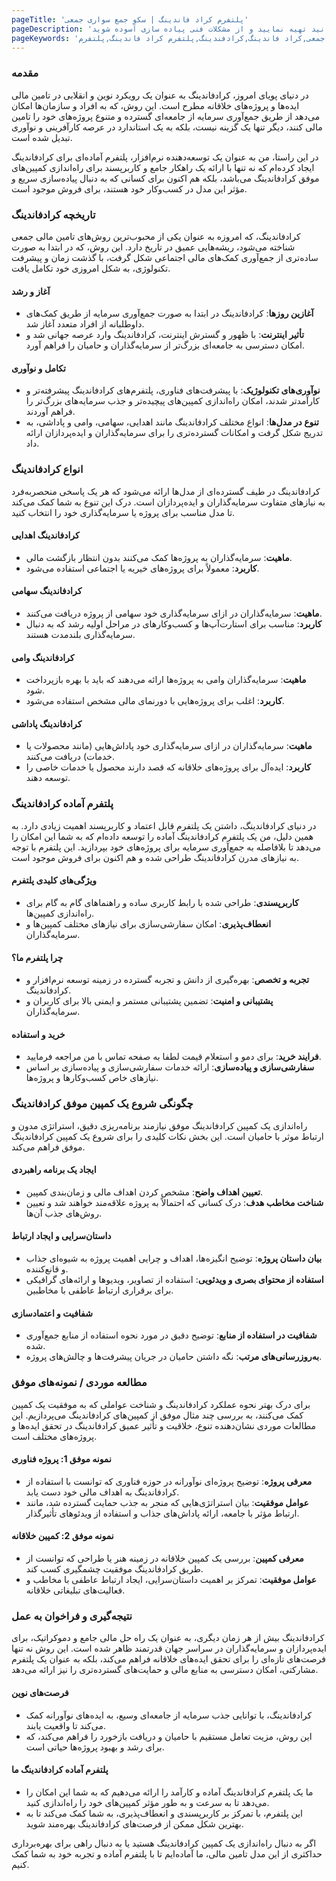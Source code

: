 ```yaml
---
pageTitle: 'پلتفرم کراد فاندینگ | سکو جمع سواری جمعی'
pageDescription: 'پلتفرم و سکوی سرمایه گذاری جمعی که بصورت سالانه میتوانید تهیه نمایید و از مشکلات فنی پیاده سازی آسوده شوید.'
pageKeywords: 'سکو جمع سپاری جمعی,کراد فاندینگ,کراد‌فندینگ,پلتفرم کراد فاندینگ,پلتفرم crowd funding,سکو کراد فاندینگ,سکو crowd funding,'
---
```


### مقدمه

در دنیای پویای امروز، کرادفاندینگ به عنوان یک رویکرد نوین و انقلابی در تامین مالی ایده‌ها و پروژه‌های خلاقانه مطرح است. این روش، که به افراد و سازمان‌ها امکان می‌دهد از طریق جمع‌آوری سرمایه از جامعه‌ای گسترده و متنوع پروژه‌های خود را تامین مالی کنند، دیگر تنها یک گزینه نیست، بلکه به یک استاندارد در عرصه کارآفرینی و نوآوری تبدیل شده است. 

در این راستا، من به عنوان یک توسعه‌دهنده نرم‌افزار، پلتفرم آماده‌ای برای کرادفاندینگ ایجاد کرده‌ام که نه تنها با ارائه یک راهکار جامع و کاربرپسند برای راه‌اندازی کمپین‌های موفق کرادفاندینگ می‌باشد، بلکه هم اکنون برای کسانی که به دنبال پیاده‌سازی سریع و مؤثر این مدل در کسب‌وکار خود هستند، برای فروش موجود است.

### تاریخچه کرادفاندینگ

کرادفاندینگ، که امروزه به عنوان یکی از محبوب‌ترین روش‌های تامین مالی جمعی شناخته می‌شود، ریشه‌هایی عمیق در تاریخ دارد. این روش، که در ابتدا به صورت ساده‌تری از جمع‌آوری کمک‌های مالی اجتماعی شکل گرفت، با گذشت زمان و پیشرفت تکنولوژی، به شکل امروزی خود تکامل یافت.

#### آغاز و رشد
- **آغازین روزها**: کرادفاندینگ در ابتدا به صورت جمع‌آوری سرمایه از طریق کمک‌های داوطلبانه از افراد متعدد آغاز شد.
- **تأثیر اینترنت**: با ظهور و گسترش اینترنت، کرادفاندینگ وارد عرصه جهانی شد و امکان دسترسی به جامعه‌ای بزرگ‌تر از سرمایه‌گذاران و حامیان را فراهم آورد.

#### تکامل و نوآوری
- **نوآوری‌های تکنولوژیک**: با پیشرفت‌های فناوری، پلتفرم‌های کرادفاندینگ پیشرفته‌تر و کارآمدتر شدند، امکان راه‌اندازی کمپین‌های پیچیده‌تر و جذب سرمایه‌های بزرگ‌تر را فراهم آوردند.
- **تنوع در مدل‌ها**: انواع مختلف کرادفاندینگ مانند اهدایی، سهامی، وامی و پاداشی، به تدریج شکل گرفت و امکانات گسترده‌تری را برای سرمایه‌گذاران و ایده‌پردازان ارائه داد.

### انواع کرادفاندینگ

کرادفاندینگ در طیف گسترده‌ای از مدل‌ها ارائه می‌شود که هر یک پاسخی منحصربه‌فرد به نیازهای متفاوت سرمایه‌گذاران و ایده‌پردازان است. درک این تنوع به شما کمک می‌کند تا مدل مناسب برای پروژه یا سرمایه‌گذاری خود را انتخاب کنید.

#### کرادفاندینگ اهدایی
- **ماهیت**: سرمایه‌گذاران به پروژه‌ها کمک می‌کنند بدون انتظار بازگشت مالی.
- **کاربرد**: معمولاً برای پروژه‌های خیریه یا اجتماعی استفاده می‌شود.

#### کرادفاندینگ سهامی
- **ماهیت**: سرمایه‌گذاران در ازای سرمایه‌گذاری خود سهامی از پروژه دریافت می‌کنند.
- **کاربرد**: مناسب برای استارت‌آپ‌ها و کسب‌وکارهای در مراحل اولیه رشد که به دنبال سرمایه‌گذاری بلندمدت هستند.

#### کرادفاندینگ وامی
- **ماهیت**: سرمایه‌گذاران وامی به پروژه‌ها ارائه می‌دهند که باید با بهره بازپرداخت شود.
- **کاربرد**: اغلب برای پروژه‌هایی با دورنمای مالی مشخص استفاده می‌شود.

#### کرادفاندینگ پاداشی
- **ماهیت**: سرمایه‌گذاران در ازای سرمایه‌گذاری خود پاداش‌هایی (مانند محصولات یا خدمات) دریافت می‌کنند.
- **کاربرد**: ایده‌آل برای پروژه‌های خلاقانه که قصد دارند محصول یا خدمات خاصی را توسعه دهند.


### پلتفرم آماده کرادفاندینگ

در دنیای کرادفاندینگ، داشتن یک پلتفرم قابل اعتماد و کاربرپسند اهمیت زیادی دارد. به همین دلیل، من یک پلتفرم کرادفاندینگ آماده را توسعه داده‌ام که به شما این امکان را می‌دهد تا بلافاصله به جمع‌آوری سرمایه برای پروژه‌های خود بپردازید. این پلتفرم با توجه به نیازهای مدرن کرادفاندینگ طراحی شده و هم اکنون برای فروش موجود است.

#### ویژگی‌های کلیدی پلتفرم
- **کاربرپسندی**: طراحی شده با رابط کاربری ساده و راهنماهای گام به گام برای راه‌اندازی کمپین‌ها.
- **انعطاف‌پذیری**: امکان سفارشی‌سازی برای نیازهای مختلف کمپین‌ها و سرمایه‌گذاران.

#### چرا پلتفرم ما؟
- **تجربه و تخصص**: بهره‌گیری از دانش و تجربه گسترده در زمینه توسعه نرم‌افزار و کرادفاندینگ.
- **پشتیبانی و امنیت**: تضمین پشتیبانی مستمر و ایمنی بالا برای کاربران و سرمایه‌گذاران.

#### خرید و استفاده
- **فرایند خرید**: برای دمو و استعلام قیمت لطفا به صفحه تماس با من مراجعه فرمایید.
- **سفارشی‌سازی و پیاده‌سازی**: ارائه خدمات سفارشی‌سازی و پیاده‌سازی بر اساس نیازهای خاص کسب‌وکارها و پروژه‌ها.

### چگونگی شروع یک کمپین موفق کرادفاندینگ

راه‌اندازی یک کمپین کرادفاندینگ موفق نیازمند برنامه‌ریزی دقیق، استراتژی مدون و ارتباط موثر با حامیان است. این بخش نکات کلیدی را برای شروع یک کمپین کرادفاندینگ موفق فراهم می‌کند.

#### ایجاد یک برنامه راهبردی
- **تعیین اهداف واضح**: مشخص کردن اهداف مالی و زمان‌بندی کمپین.
- **شناخت مخاطب هدف**: درک کسانی که احتمالاً به پروژه علاقه‌مند خواهند شد و تعیین روش‌های جذب آن‌ها.

#### داستان‌سرایی و ایجاد ارتباط
- **بیان داستان پروژه**: توضیح انگیزه‌ها، اهداف و چرایی اهمیت پروژه به شیوه‌ای جذاب و قانع‌کننده.
- **استفاده از محتوای بصری و ویدئویی**: استفاده از تصاویر، ویدیوها و ارائه‌های گرافیکی برای برقراری ارتباط عاطفی با مخاطبین.

#### شفافیت و اعتمادسازی
- **شفافیت در استفاده از منابع**: توضیح دقیق در مورد نحوه استفاده از منابع جمع‌آوری شده.
- **به‌روزرسانی‌های مرتب**: نگه داشتن حامیان در جریان پیشرفت‌ها و چالش‌های پروژه.

### مطالعه موردی / نمونه‌های موفق

برای درک بهتر نحوه عملکرد کرادفاندینگ و شناخت عواملی که به موفقیت یک کمپین کمک می‌کنند، به بررسی چند مثال موفق از کمپین‌های کرادفاندینگ می‌پردازیم. این مطالعات موردی نشان‌دهنده تنوع، خلاقیت و تأثیر عمیق کرادفاندینگ در تحقق ایده‌ها و پروژه‌های مختلف است.

#### نمونه موفق 1: پروژه فناوری
- **معرفی پروژه**: توضیح پروژه‌ای نوآورانه در حوزه فناوری که توانست با استفاده از کرادفاندینگ به اهداف مالی خود دست یابد.
- **عوامل موفقیت**: بیان استراتژی‌هایی که منجر به جذب حمایت گسترده شد، مانند ارتباط مؤثر با جامعه، ارائه پاداش‌های جذاب و استفاده از ویدئوهای تأثیرگذار.

#### نمونه موفق 2: کمپین خلاقانه
- **معرفی کمپین**: بررسی یک کمپین خلاقانه در زمینه هنر یا طراحی که توانست از طریق کرادفاندینگ موفقیت چشمگیری کسب کند.
- **عوامل موفقیت**: تمرکز بر اهمیت داستان‌سرایی، ایجاد ارتباط عاطفی با مخاطب و فعالیت‌های تبلیغاتی خلاقانه.

### نتیجه‌گیری و فراخوان به عمل

کرادفاندینگ بیش از هر زمان دیگری، به عنوان یک راه حل مالی جامع و دموکراتیک، برای ایده‌پردازان و سرمایه‌گذاران در سراسر جهان قدرتمند ظاهر شده است. این روش نه تنها فرصت‌های تازه‌ای را برای تحقق ایده‌های خلاقانه فراهم می‌کند، بلکه به عنوان یک پلتفرم مشارکتی، امکان دسترسی به منابع مالی و حمایت‌های گسترده‌تری را نیز ارائه می‌دهد.

#### فرصت‌های نوین
- کرادفاندینگ، با توانایی جذب سرمایه از جامعه‌ای وسیع، به ایده‌های نوآورانه کمک می‌کند تا واقعیت یابند.
- این روش، مزیت تعامل مستقیم با حامیان و دریافت بازخورد را فراهم می‌کند، که برای رشد و بهبود پروژه‌ها حیاتی است.

#### پلتفرم آماده کرادفاندینگ ما
- ما یک پلتفرم کرادفاندینگ آماده و کارآمد را ارائه می‌دهیم که به شما این امکان را می‌دهد تا به سرعت و به طور مؤثر کمپین‌های خود را راه‌اندازی کنید.
- این پلتفرم، با تمرکز بر کاربرپسندی و انعطاف‌پذیری، به شما کمک می‌کند تا به بهترین شکل ممکن از فرصت‌های کرادفاندینگ بهره‌مند شوید.

اگر به دنبال راه‌اندازی یک کمپین کرادفاندینگ هستید یا به دنبال راهی برای بهره‌برداری حداکثری از این مدل تامین مالی، ما آماده‌ایم تا با پلتفرم آماده و تجربه خود به شما کمک کنیم.
